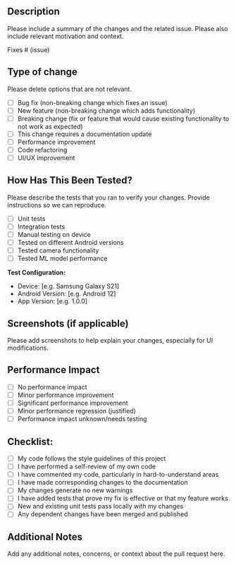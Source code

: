 ## Description

Please include a summary of the changes and the related issue. Please also include relevant motivation and context.

Fixes # (issue)

## Type of change

Please delete options that are not relevant.

- [ ] Bug fix (non-breaking change which fixes an issue)
- [ ] New feature (non-breaking change which adds functionality)
- [ ] Breaking change (fix or feature that would cause existing functionality to not work as expected)
- [ ] This change requires a documentation update
- [ ] Performance improvement
- [ ] Code refactoring
- [ ] UI/UX improvement

## How Has This Been Tested?

Please describe the tests that you ran to verify your changes. Provide instructions so we can reproduce.

- [ ] Unit tests
- [ ] Integration tests
- [ ] Manual testing on device
- [ ] Tested on different Android versions
- [ ] Tested camera functionality
- [ ] Tested ML model performance

**Test Configuration:**
- Device: [e.g. Samsung Galaxy S21]
- Android Version: [e.g. Android 12]
- App Version: [e.g. 1.0.0]

## Screenshots (if applicable)

Please add screenshots to help explain your changes, especially for UI modifications.

## Performance Impact

- [ ] No performance impact
- [ ] Minor performance improvement
- [ ] Significant performance improvement
- [ ] Minor performance regression (justified)
- [ ] Performance impact unknown/needs testing

## Checklist:

- [ ] My code follows the style guidelines of this project
- [ ] I have performed a self-review of my own code
- [ ] I have commented my code, particularly in hard-to-understand areas
- [ ] I have made corresponding changes to the documentation
- [ ] My changes generate no new warnings
- [ ] I have added tests that prove my fix is effective or that my feature works
- [ ] New and existing unit tests pass locally with my changes
- [ ] Any dependent changes have been merged and published

## Additional Notes

Add any additional notes, concerns, or context about the pull request here. 